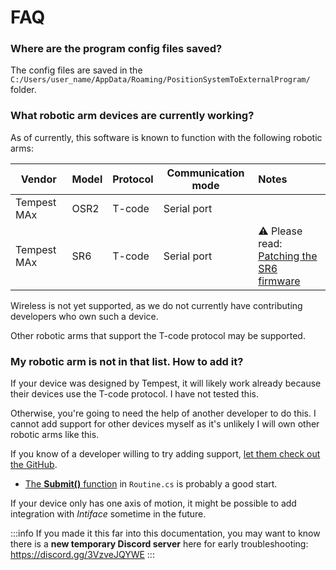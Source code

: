 ﻿---
sidebar_position: 80
---

# FAQ

### Where are the program config files saved?

The config files are saved in the `C:/Users/user_name/AppData/Roaming/PositionSystemToExternalProgram/` folder.

### What robotic arm devices are currently working?

As of currently, this software is known to function with the following robotic arms:

| Vendor      | Model | Protocol | Communication mode | Notes                                                                                              |
|-------------|-------|----------|--------------------|:---------------------------------------------------------------------------------------------------|
| Tempest MAx | OSR2  | T-code   | Serial port        |                                                                                                    |
| Tempest MAx | SR6   | T-code   | Serial port        | ⚠️ Please read:<br/>[Patching the SR6 firmware](./firmware-patches#patching-the-sr6-firmware-file) |

Wireless is not yet supported, as we do not currently have contributing developers who own such a device.

Other robotic arms that support the T-code protocol may be supported.

### My robotic arm is not in that list. How to add it?

If your device was designed by Tempest, it will likely work already because <!--UNKNOWN-PRONOUN-->their devices
use the T-code protocol. I have not tested this.

Otherwise, you're going to need the help of another developer to do this.
I cannot add support for other devices myself as it's unlikely I will own other robotic arms like this.

If you know of a developer willing to try adding support, [let them check out the GitHub](https://github.com/hai-vr/position-system-to-external-program/).
- [The **Submit()** function](https://github.com/hai-vr/position-system-to-external-program/blob/main/application-loop/Routine.cs) in `Routine.cs` is probably a good start.

If your device only has one axis of motion, it might be possible to add integration with *Intiface* sometime in the future.

:::info
If you made it this far into this documentation, you may want to know there is a **new temporary Discord server** here for early troubleshooting:
https://discord.gg/3VzveJQYWE
:::
